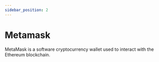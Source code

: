 ```yaml
---
sidebar_position: 2
---
```


# Metamask

MetaMask is a software cryptocurrency wallet used to interact with the Ethereum blockchain.
